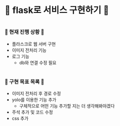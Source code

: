 <h1>🍄 flask로 서비스 구현하기 🍄</h3>

# <h3>🍄 현재 진행 상황 🍄</h3>
- 플라스크로 웹 서버 구현
- 이미지 전처리 기능
- 로그 기능
  - db와 연결 수정 필요
# <h3>🍄 구현 목표 목록 🍄</h3>
- 이미지 전처리 후 경로 수정
- yolo를 이용한 기능 추가
  - 구체적으로 어떤 기능 추가할 지는 더 생각해봐야겠다
- 주석 추가 및 코드 수정
- css 추가
